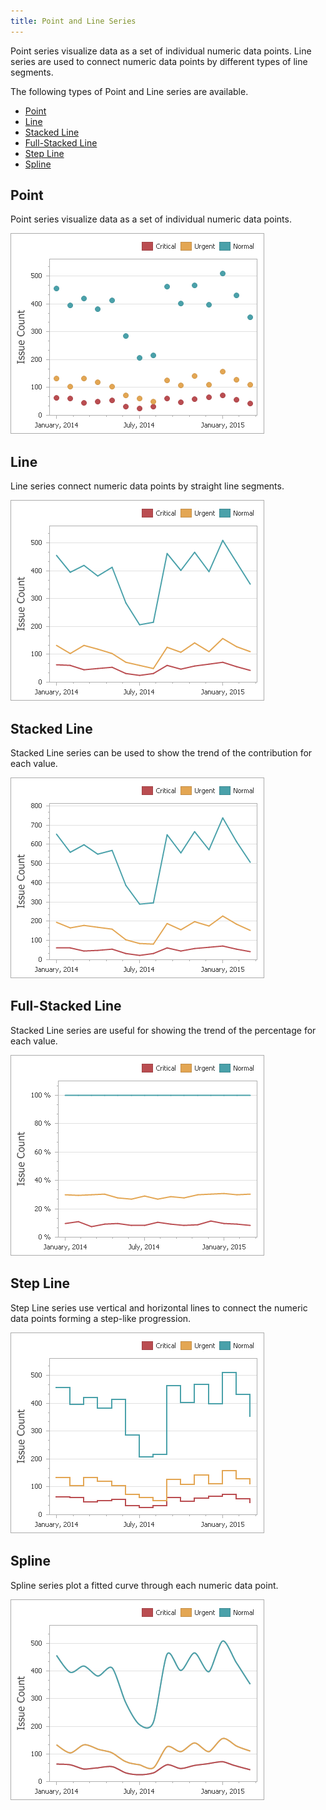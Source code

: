 ```yaml
---
title: Point and Line Series
---
```

Point series visualize data as a set of individual numeric data points. Line series are used to connect numeric data points by different types of line segments.

The following types of Point and Line series are available.
* [Point](#point)
* [Line](#line)
* [Stacked Line](#stacked-line)
* [Full-Stacked Line](#full-stacked-line)
* [Step Line](#step-line)
* [Spline](#spline)

## <a name="point"/>Point
Point series visualize data as a set of individual numeric data points.

![PointSeries](../../../../../images/Img117745.png)

## <a name="line"/>Line
Line series connect numeric data points by straight line segments.

![LineSeries](../../../../../images/Img117746.png)

## <a name="stacked-line"/>Stacked Line
Stacked Line series can be used to show the trend of the contribution for each value.

![StackedLineSeries](../../../../../images/Img117747.png)

## <a name="full-stacked-line"/>Full-Stacked Line
Stacked Line series are useful for showing the trend of the percentage for each value.

![FullStackedLineSeries](../../../../../images/Img117748.png)

## <a name="step-line"/>Step Line
Step Line series use vertical and horizontal lines to connect the numeric data points forming a step-like progression.

![StepLineSeries](../../../../../images/Img117749.png)

## <a name="spline"/>Spline
Spline series plot a fitted curve through each numeric data point.

![SplineSeries](../../../../../images/Img117750.png)